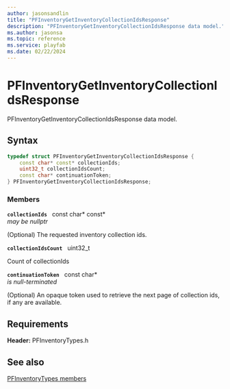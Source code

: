 ```yaml
---
author: jasonsandlin
title: "PFInventoryGetInventoryCollectionIdsResponse"
description: "PFInventoryGetInventoryCollectionIdsResponse data model."
ms.author: jasonsa
ms.topic: reference
ms.service: playfab
ms.date: 02/22/2024
---
```


# PFInventoryGetInventoryCollectionIdsResponse  

PFInventoryGetInventoryCollectionIdsResponse data model.  

## Syntax  
  
```cpp
typedef struct PFInventoryGetInventoryCollectionIdsResponse {  
    const char* const* collectionIds;  
    uint32_t collectionIdsCount;  
    const char* continuationToken;  
} PFInventoryGetInventoryCollectionIdsResponse;  
```
  
### Members  
  
**`collectionIds`** &nbsp; const char* const*  
*may be nullptr*  
  
(Optional) The requested inventory collection ids.
  
**`collectionIdsCount`** &nbsp; uint32_t  
  
Count of collectionIds
  
**`continuationToken`** &nbsp; const char*  
*is null-terminated*  
  
(Optional) An opaque token used to retrieve the next page of collection ids, if any are available.
  
  
## Requirements  
  
**Header:** PFInventoryTypes.h
  
## See also  
[PFInventoryTypes members](../pfinventorytypes_members.md)  

  
  
